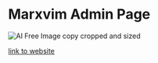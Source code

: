 # Marxvim Admin Page 
![AI Free Image copy cropped and sized](https://user-images.githubusercontent.com/88463492/131051498-a344ced5-dd8f-479d-aefd-010471ce18e5.jpeg)

[link to website](https://marxvimAdmin.github.io)


